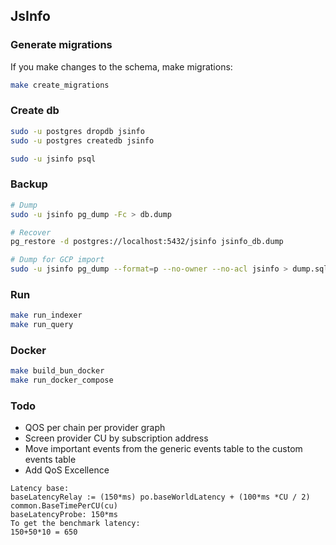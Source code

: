 ## JsInfo

### Generate migrations

If you make changes to the schema, make migrations:

```bash
make create_migrations
```

### Create db

```bash
sudo -u postgres dropdb jsinfo
sudo -u postgres createdb jsinfo

sudo -u jsinfo psql
```

### Backup

```bash
# Dump
sudo -u jsinfo pg_dump -Fc > db.dump

# Recover
pg_restore -d postgres://localhost:5432/jsinfo jsinfo_db.dump

# Dump for GCP import
sudo -u jsinfo pg_dump --format=p --no-owner --no-acl jsinfo > dump.sql
```

### Run

```bash
make run_indexer
make run_query
```

### Docker

```bash
make build_bun_docker
make run_docker_compose
```

### Todo

- QOS per chain per provider graph
- Screen provider CU by subscription address
- Move important events from the generic events table to the custom events table
- Add QoS Excellence

```
Latency base:
baseLatencyRelay := (150*ms) po.baseWorldLatency + (100*ms *CU / 2) common.BaseTimePerCU(cu)
baseLatencyProbe: 150*ms
To get the benchmark latency:
150+50*10 = 650
```
